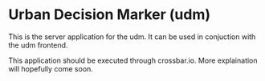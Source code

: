 # Urban Decision Marker (udm)

This is the server application for the udm. It can be used in
conjuction with the udm frontend.

This application should be executed through crossbar.io. More
explaination will hopefully come soon.
